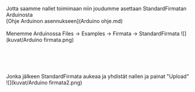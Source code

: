 Jotta saamme nallet toimimaan niin joudumme asettaan StandardFirmatan Arduinosta <br>
[Ohje Arduinon asennukseen](Arduino ohje.md)
<br><br>
Menemme Arduinossa Files -> Examples -> Firmata -> StandardFirmata
![](kuvat/Arduino firmata.png)




<br><br><br><br>
Jonka jälkeen StandardFirmata aukeaa ja yhdistät nallen ja painat "Upload"
<br>
![](kuvat/Arduino firmata2.png)








